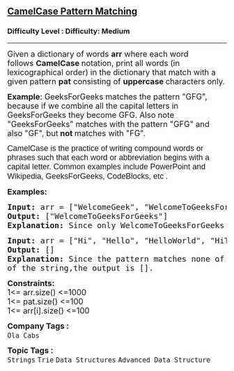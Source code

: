 <h2><a href="https://www.geeksforgeeks.org/problems/camelcase-pattern-matching2259/1?page=1&category=Strings&difficulty=Easy,Medium&status=unsolved&sortBy=submissions">CamelCase Pattern Matching</a></h2><h3>Difficulty Level : Difficulty: Medium</h3><hr><div class="problems_problem_content__Xm_eO"><p><span style="font-size: 18px;">Given a dictionary of words&nbsp;</span><strong style="font-size: 18px;">arr</strong><span style="font-size: 18px;">&nbsp;where each word follows&nbsp;</span><strong style="font-size: 18px;">CamelCase&nbsp;</strong><span style="font-size: 18px;">notation, print all words (in lexicographical order) in the dictionary that match with a given pattern&nbsp;</span><strong style="font-size: 18px;">pat</strong><span style="font-size: 18px;">&nbsp;consisting of&nbsp;</span><strong style="font-size: 18px;">uppercase&nbsp;</strong><span style="font-size: 18px;">characters only.</span></p>
<p><strong style="font-size: 18px;">Example</strong><span style="font-size: 18px;">: GeeksForGeeks matches the pattern "GFG", because if we combine all the capital letters in GeeksForGeeks they become GFG. Also note "GeeksForGeeks" matches with the pattern "GFG" and also "GF", but</span><strong style="font-size: 18px;">&nbsp;not&nbsp;</strong><span style="font-size: 18px;">matches with "FG".</span></p>
<p><span style="font-size: 18px;"><span style="font-family: arial, helvetica, sans-serif;">CamelCase is the practice of writing compound words or phrases such that each word or abbreviation begins with a capital letter. Common examples include PowerPoint and Wikipedia, GeeksForGeeks, CodeBlocks, etc </span><em>.</em><br></span></p>
<p><strong><span style="font-size: 18px;">Examples:</span></strong></p>
<pre><span style="font-size: 18px;"><strong>Input: </strong>arr = ["WelcomeGeek", "WelcomeToGeeksForGeeks", "GeeksForGeeks"], pat = "WTG"
<strong>Output: </strong>["WelcomeToGeeksForGeeks"]
<strong>Explanation: </strong>Since only WelcomeToGeeksForGeeks matches the pattern, it is the only answer.</span></pre>
<pre><span style="font-size: 18px;"><strong>Input: </strong>arr = ["Hi", "Hello", "HelloWorld", "HiTech", "HiGeek", "HiTechWorld", "HiTechCity", "HiTechLab"], pat = "HA"
<strong>Output: </strong>[]
<strong>Explanation: </strong>Since the pattern matches none of the words
of the string,the output is [].</span></pre>
<p><span style="font-size: 18px;"><strong>Constraints:</strong><br>1&lt;= arr.size() &lt;=1000<br>1&lt;= pat.size() &lt;=100<br>1&lt;= arr[i].size()</span><span style="font-size: 18px;">&nbsp;</span><span style="font-size: 18px;">&lt;=100</span></p></div><p><span style=font-size:18px><strong>Company Tags : </strong><br><code>Ola Cabs</code>&nbsp;<br><p><span style=font-size:18px><strong>Topic Tags : </strong><br><code>Strings</code>&nbsp;<code>Trie</code>&nbsp;<code>Data Structures</code>&nbsp;<code>Advanced Data Structure</code>&nbsp;